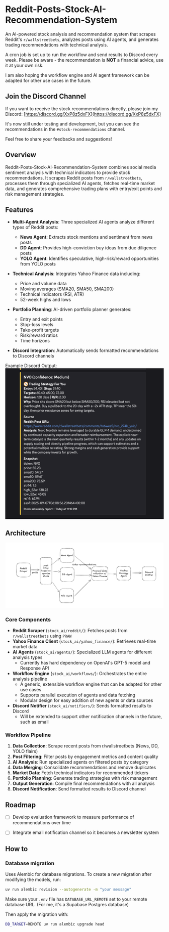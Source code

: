 # Reddit-Posts-Stock-AI-Recommendation-System

An AI-powered stock analysis and recommendation system that scrapes Reddit's `r/wallstreetbets`, analyzes posts using AI agents, and generates trading recommendations with technical analysis.

A cron job is set up to run the workflow and send results to Discord every week. Please be aware - the recommendation is **NOT** a financial advice, use it at your own risk.

I am also hoping the workflow engine and AI agent framework can be adapted for other use cases in the future.

## Join the Discord Channel
If you want to receive the stock recommendations directly, please join my Discord: [https://discord.gg/XxP8z5dxFX](https://discord.gg/XxP8z5dxFX)

It's now still under testing and development, but you can see the recommendations in the `#stock-recommendations` channel.

Feel free to share your feedbacks and suggestions!

## Overview

Reddit-Posts-Stock-AI-Recommendation-System combines social media sentiment analysis with technical indicators to provide stock recommendations. It scrapes Reddit posts from `r/wallstreetbets`, processes them through specialized AI agents, fetches real-time market data, and generates comprehensive trading plans with entry/exit points and risk management strategies.

## Features

- **Multi-Agent Analysis**: Three specialized AI agents analyze different types of Reddit posts:
  - **News Agent**: Extracts stock mentions and sentiment from news posts
  - **DD Agent**: Provides high-conviction buy ideas from due diligence posts  
  - **YOLO Agent**: Identifies speculative, high-risk/reward opportunities from YOLO posts

- **Technical Analysis**: Integrates Yahoo Finance data including:
  - Price and volume data
  - Moving averages (SMA20, SMA50, SMA200)
  - Technical indicators (RSI, ATR)
  - 52-week highs and lows

- **Portfolio Planning**: AI-driven portfolio planner generates:
  - Entry and exit points
  - Stop-loss levels
  - Take-profit targets
  - Risk/reward ratios
  - Time horizons

- **Discord Integration**: Automatically sends formatted recommendations to Discord channels

Example Discord Output:
![Discord Output Example](example_discord.png)

## Architecture

![Architecture Diagram](workflow_architecture.png)

### Core Components

- **Reddit Scraper** (`stock_ai/reddit/`): Fetches posts from `r/wallstreetbets` using `PRAW`
- **Yahoo Finance Client** (`stock_ai/yahoo_finance/`): Retrieves real-time market data
- **AI Agents** (`stock_ai/agents/`): Specialized LLM agents for different analysis types
  - Currently has hard dependency on OpenAI's GPT-5 model and Response API
- **Workflow Engine** (`stock_ai/workflows/`): Orchestrates the entire analysis pipeline
  - A generic, extensible workflow engine that can be adapted for other use cases
  - Supports parallel execution of agents and data fetching
  - Modular design for easy addition of new agents or data sources
- **Discord Notifier** (`stock_ai/notifiers/`): Sends formatted results to Discord
  - Will be extended to support other notification channels in the future, such as email

### Workflow Pipeline

1. **Data Collection**: Scrape recent posts from r/wallstreetbets (News, DD, YOLO flairs)
2. **Post Filtering**: Filter posts by engagement metrics and content quality
3. **AI Analysis**: Run specialized agents on filtered posts by category
4. **Data Merging**: Consolidate recommendations and remove duplicates
5. **Market Data**: Fetch technical indicators for recommended tickers
6. **Portfolio Planning**: Generate trading strategies with risk management
7. **Output Generation**: Compile final recommendations with all analysis
8. **Discord Notification**: Send formatted results to Discord channel


## Roadmap
- [ ] Develop evaluation framework to measure performance of recommendations over time
- [ ] Integrate email notification channel so it becomes a newsletter system


## How to

### Database migration
Uses Alembic for database migrations. To create a new migration after modifying the models, run:
```bash
uv run alembic revision --autogenerate -m "your message"
```
Make sure your `.env` file has `DATABASE_URL_REMOTE` set to your remote database URL. (For me, it's a Supabase Postgres database)

Then apply the migration with:
```bash
DB_TARGET=REMOTE uv run alembic upgrade head
```